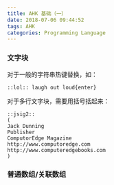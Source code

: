 ```yaml
---
title: AHK 基础（一）
date: 2018-07-06 09:44:52
tags: AHK
categories: Programming Language
---
```


### 文字块

对于一般的字符串热键替换，如：

```autohotkey
::lol:: laugh out loud{enter}
```

对于多行文字块，需要用括号括起来：

```
::jsig2::
(
Jack Dunning
Publisher
ComputorEdge Magazine
http://www.computoredge.com
http://www.computeredgebooks.com
)
```

### 普通数组/关联数组


